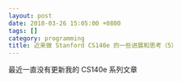 ```yaml
---
layout: post
date: 2018-03-26 15:05:00 +0800
tags: []
category: programming
title: 近来做 Stanford CS140e 的一些进展和思考（5）
---
```


最近一直没有更新我的 CS140e 系列文章